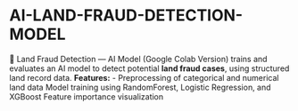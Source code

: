 # AI-LAND-FRAUD-DETECTION-MODEL
🧠 Land Fraud Detection — AI Model (Google Colab Version) trains and evaluates an AI model to detect potential **land fraud cases**, using structured land record data.  **Features:** - Preprocessing of categorical and numerical land data Model training using RandomForest, Logistic Regression, and XGBoost Feature importance visualization 
